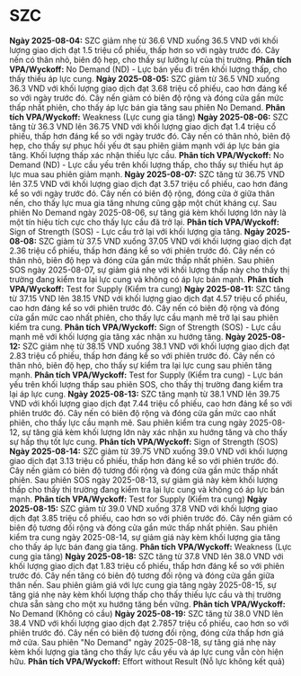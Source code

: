 # SZC

**Ngày 2025-08-04:** SZC giảm nhẹ từ 36.6 VND xuống 36.5 VND với khối lượng giao dịch đạt 1.5 triệu cổ phiếu, thấp hơn so với ngày trước đó. Cây nến có thân nhỏ, biên độ hẹp, cho thấy sự lưỡng lự của thị trường. **Phân tích VPA/Wyckoff:** No Demand (ND) - Lực bán yếu đi trên khối lượng thấp, cho thấy thiếu áp lực cung.
**Ngày 2025-08-05:** SZC giảm từ 36.5 VND xuống 36.3 VND với khối lượng giao dịch đạt 3.68 triệu cổ phiếu, cao hơn đáng kể so với ngày trước đó. Cây nến giảm có biên độ rộng và đóng cửa gần mức thấp nhất phiên, cho thấy áp lực bán gia tăng sau phiên No Demand. **Phân tích VPA/Wyckoff:** Weakness (Lực cung gia tăng)
**Ngày 2025-08-06:** SZC tăng từ 36.3 VND lên 36.75 VND với khối lượng giao dịch đạt 1.4 triệu cổ phiếu, thấp hơn đáng kể so với ngày trước đó. Cây nến có thân nhỏ, biên độ hẹp, cho thấy sự phục hồi yếu ớt sau phiên giảm mạnh với áp lực bán gia tăng. Khối lượng thấp xác nhận thiếu lực cầu. **Phân tích VPA/Wyckoff:** No Demand (ND) - Lực cầu yếu trên khối lượng thấp, cho thấy sự thiếu hụt áp lực mua sau phiên giảm mạnh.
**Ngày 2025-08-07:** SZC tăng từ 36.75 VND lên 37.5 VND với khối lượng giao dịch đạt 3.57 triệu cổ phiếu, cao hơn đáng kể so với ngày trước đó. Cây nến có biên độ rộng, đóng cửa ở giữa thân nến, cho thấy lực mua gia tăng nhưng cũng gặp một chút kháng cự. Sau phiên No Demand ngày 2025-08-06, sự tăng giá kèm khối lượng lớn này là một tín hiệu tích cực cho thấy lực cầu đã trở lại. **Phân tích VPA/Wyckoff:** Sign of Strength (SOS) - Lực cầu trở lại với khối lượng gia tăng.
**Ngày 2025-08-08:** SZC giảm từ 37.5 VND xuống 37.05 VND với khối lượng giao dịch đạt 2.36 triệu cổ phiếu, thấp hơn đáng kể so với phiên trước đó. Cây nến có thân nhỏ, biên độ hẹp và đóng cửa gần mức thấp nhất phiên. Sau phiên SOS ngày 2025-08-07, sự giảm giá nhẹ với khối lượng thấp này cho thấy thị trường đang kiểm tra lại lực cung và không có áp lực bán mạnh. **Phân tích VPA/Wyckoff:** Test for Supply (Kiểm tra cung)
**Ngày 2025-08-11:** SZC tăng từ 37.15 VND lên 38.15 VND với khối lượng giao dịch đạt 4.57 triệu cổ phiếu, cao hơn đáng kể so với phiên trước đó. Cây nến có biên độ rộng và đóng cửa gần mức cao nhất phiên, cho thấy lực cầu mạnh mẽ trở lại sau phiên kiểm tra cung. **Phân tích VPA/Wyckoff:** Sign of Strength (SOS) - Lực cầu mạnh mẽ với khối lượng gia tăng xác nhận xu hướng tăng.
**Ngày 2025-08-12:** SZC giảm nhẹ từ 38.15 VND xuống 38.1 VND với khối lượng giao dịch đạt 2.83 triệu cổ phiếu, thấp hơn đáng kể so với phiên trước đó. Cây nến có thân nhỏ, biên độ hẹp, cho thấy sự kiểm tra lại lực cung sau phiên tăng mạnh. **Phân tích VPA/Wyckoff:** Test for Supply (Kiểm tra cung) - Lực bán yếu trên khối lượng thấp sau phiên SOS, cho thấy thị trường đang kiểm tra lại áp lực cung.
**Ngày 2025-08-13:** SZC tăng mạnh từ 38.1 VND lên 39.75 VND với khối lượng giao dịch đạt 7.44 triệu cổ phiếu, cao hơn đáng kể so với phiên trước đó. Cây nến có biên độ rộng và đóng cửa gần mức cao nhất phiên, cho thấy lực cầu mạnh mẽ. Sau phiên kiểm tra cung ngày 2025-08-12, sự tăng giá kèm khối lượng lớn này xác nhận xu hướng tăng và cho thấy sự hấp thụ tốt lực cung. **Phân tích VPA/Wyckoff:** Sign of Strength (SOS)
**Ngày 2025-08-14:** SZC giảm từ 39.75 VND xuống 39.0 VND với khối lượng giao dịch đạt 3.13 triệu cổ phiếu, thấp hơn đáng kể so với phiên trước đó. Cây nến giảm có biên độ tương đối rộng và đóng cửa gần mức thấp nhất phiên. Sau phiên SOS ngày 2025-08-13, sự giảm giá này kèm khối lượng thấp cho thấy thị trường đang kiểm tra lại lực cung và không có áp lực bán mạnh. **Phân tích VPA/Wyckoff:** Test for Supply (Kiểm tra cung)
**Ngày 2025-08-15:** SZC giảm từ 39.0 VND xuống 37.8 VND với khối lượng giao dịch đạt 3.85 triệu cổ phiếu, cao hơn so với phiên trước đó. Cây nến giảm có biên độ tương đối rộng và đóng cửa gần mức thấp nhất phiên. Sau phiên kiểm tra cung ngày 2025-08-14, sự giảm giá này kèm khối lượng gia tăng cho thấy áp lực bán đang gia tăng. **Phân tích VPA/Wyckoff:** Weakness (Lực cung gia tăng)
**Ngày 2025-08-18:** SZC tăng từ 37.8 VND lên 38.0 VND với khối lượng giao dịch đạt 1.83 triệu cổ phiếu, thấp hơn đáng kể so với phiên trước đó. Cây nến tăng có biên độ tương đối rộng và đóng cửa gần giữa thân nến. Sau phiên giảm giá với lực cung gia tăng ngày 2025-08-15, sự tăng giá nhẹ này kèm khối lượng thấp cho thấy thiếu lực cầu và thị trường chưa sẵn sàng cho một xu hướng tăng bền vững. **Phân tích VPA/Wyckoff:** No Demand (Không có cầu)
**Ngày 2025-08-19:** SZC tăng từ 38.0 VND lên 38.4 VND với khối lượng giao dịch đạt 2.7857 triệu cổ phiếu, cao hơn so với phiên trước đó. Cây nến có biên độ tương đối rộng, đóng cửa thấp hơn giá mở cửa. Sau phiên "No Demand" ngày 2025-08-18, sự tăng giá nhẹ này kèm khối lượng gia tăng cho thấy lực cầu yếu và áp lực cung vẫn còn hiện hữu. **Phân tích VPA/Wyckoff:** Effort without Result (Nỗ lực không kết quả)
